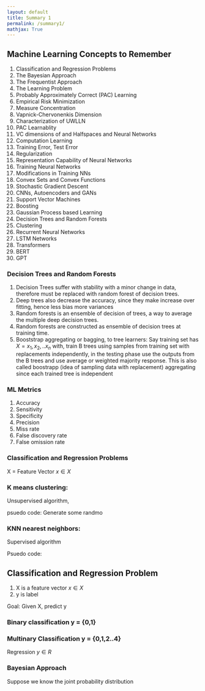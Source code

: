 ```yaml
---
layout: default
title: Summary 1
permalink: /summary1/
mathjax: True
---
```


## Machine Learning Concepts to Remember

1. Classification and Regression Problems
2. The Bayesian Approach
3. The Frequentist Approach
4. The Learning Problem
5. Probably Approximately Correct (PAC) Learning
6. Empirical Risk Minimization
7. Measure Concentration
8. Vapnick-Chervonenkis Dimension
9. Characterization of UWLLN
10. PAC Learnablity
11. VC dimensions of and Halfspaces and Neural Networks
12. Computation Learning
13. Training Error, Test Error
14. Regularization
15. Representation Capability of Neural Networks
16. Training Neural Networks
17. Modifications in Training NNs
18. Convex Sets and Convex Functions
19. Stochastic Gradient Descent
20. CNNs, Autoencoders and GANs
21. Support Vector Machines
22. Boosting
23. Gaussian Process based Learning
24. Decision Trees and Random Forests
25. Clustering
26. Recurrent Neural Networks
27. LSTM Networks
28. Transformers
29. BERT
30. GPT


### Decision Trees and Random Forests

1. Decision Trees suffer with stability with a minor change in data, therefore must be replaced with random forest of
decision trees. 
2. Deep trees also decrease the accuracy, since they make increase over fitting, hence less bias more variances
3. Random forests is an ensemble of decision of trees, a way to average the multiple deep decision trees.
4. Random forests are constructed as ensemble of decision trees at training time.
5. Booststrap aggregating or bagging, to tree learners: Say training set has $X=x_1, x_2, ..x_n$ with, train B trees using samples from training set with replacements independently, in the testing phase use the outputs from the B trees
and use average or weighted majority response. This is also called boostrapp (idea of sampling data with replacement) aggregating since each trained tree is independent


### ML Metrics

1. Accuracy
2. Sensitivity
3. Specificity
4. Precision
5. Miss rate
6. False discovery rate
7. False omission rate


### Classification and Regression Problems

X = Feature Vector $x \in X$


### K means clustering: 
Unsupervised algorithm,

psuedo code: Generate some randmo

### KNN nearest neighbors: 
Supervised algorithm

Psuedo code: 


## Classification and Regression Problem
1. X is a feature vector $x \in X$
2. y is label

Goal: Given X, predict y

### Binary classification y = {0,1}
### Multinary Classification y = {0,1,2..4}

Regression $y \in R$

### Bayesian Approach
Suppose we know the joint probability distribution